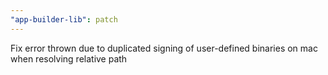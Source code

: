 ```yaml
---
"app-builder-lib": patch
---
```


Fix error thrown due to duplicated signing of user-defined binaries on mac when resolving relative path
